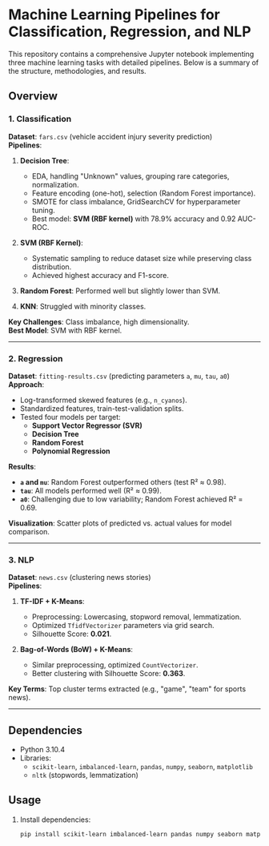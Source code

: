 # Machine Learning Pipelines for Classification, Regression, and NLP
This repository contains a comprehensive Jupyter notebook implementing three machine learning tasks with detailed pipelines. Below is a summary of the structure, methodologies, and results.

## Overview
### 1. **Classification**  
**Dataset**: `fars.csv` (vehicle accident injury severity prediction)  
**Pipelines**:  
1. **Decision Tree**:  
   - EDA, handling "Unknown" values, grouping rare categories, normalization.  
   - Feature encoding (one-hot), selection (Random Forest importance).  
   - SMOTE for class imbalance, GridSearchCV for hyperparameter tuning.  
   - Best model: **SVM (RBF kernel)** with 78.9% accuracy and 0.92 AUC-ROC.  

2. **SVM (RBF Kernel)**:  
   - Systematic sampling to reduce dataset size while preserving class distribution.  
   - Achieved highest accuracy and F1-score.  

3. **Random Forest**: Performed well but slightly lower than SVM.  
4. **KNN**: Struggled with minority classes.  

**Key Challenges**: Class imbalance, high dimensionality.  
**Best Model**: SVM with RBF kernel.

---

### 2. **Regression**  
**Dataset**: `fitting-results.csv` (predicting parameters `a`, `mu`, `tau`, `a0`)  
**Approach**:  
- Log-transformed skewed features (e.g., `n_cyanos`).  
- Standardized features, train-test-validation splits.  
- Tested four models per target:  
  - **Support Vector Regressor (SVR)**  
  - **Decision Tree**  
  - **Random Forest**  
  - **Polynomial Regression**  

**Results**:  
- **`a` and `mu`**: Random Forest outperformed others (test R² ≈ 0.98).  
- **`tau`**: All models performed well (R² ≈ 0.99).  
- **`a0`**: Challenging due to low variability; Random Forest achieved R² = 0.69.  

**Visualization**: Scatter plots of predicted vs. actual values for model comparison.  

---

### 3. **NLP**  
**Dataset**: `news.csv` (clustering news stories)  
**Pipelines**:  
1. **TF-IDF + K-Means**:  
   - Preprocessing: Lowercasing, stopword removal, lemmatization.  
   - Optimized `TfidfVectorizer` parameters via grid search.  
   - Silhouette Score: **0.021**.  

2. **Bag-of-Words (BoW) + K-Means**:  
   - Similar preprocessing, optimized `CountVectorizer`.  
   - Better clustering with Silhouette Score: **0.363**.  

**Key Terms**: Top cluster terms extracted (e.g., "game", "team" for sports news).  

---

## Dependencies  
- Python 3.10.4  
- Libraries:  
  - `scikit-learn`, `imbalanced-learn`, `pandas`, `numpy`, `seaborn`, `matplotlib`  
  - `nltk` (stopwords, lemmatization)  

## Usage  
1. Install dependencies:  
   ```bash
   pip install scikit-learn imbalanced-learn pandas numpy seaborn matplotlib nltk  
